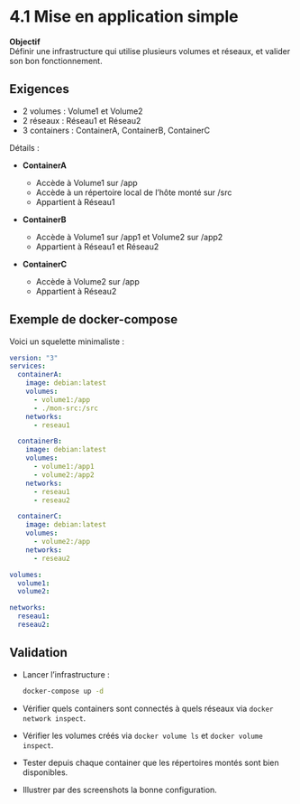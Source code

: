 # 4.1 Mise en application simple

**Objectif**  
Définir une infrastructure qui utilise plusieurs volumes et réseaux, et valider son bon fonctionnement.

## Exigences

- 2 volumes : Volume1 et Volume2
- 2 réseaux : Réseau1 et Réseau2
- 3 containers : ContainerA, ContainerB, ContainerC

Détails :

- **ContainerA**
  - Accède à Volume1 sur /app
  - Accède à un répertoire local de l’hôte monté sur /src
  - Appartient à Réseau1

- **ContainerB**
  - Accède à Volume1 sur /app1 et Volume2 sur /app2
  - Appartient à Réseau1 et Réseau2

- **ContainerC**
  - Accède à Volume2 sur /app
  - Appartient à Réseau2

## Exemple de docker-compose

Voici un squelette minimaliste :

```yaml
version: "3"
services:
  containerA:
    image: debian:latest
    volumes:
      - volume1:/app
      - ./mon-src:/src
    networks:
      - reseau1

  containerB:
    image: debian:latest
    volumes:
      - volume1:/app1
      - volume2:/app2
    networks:
      - reseau1
      - reseau2

  containerC:
    image: debian:latest
    volumes:
      - volume2:/app
    networks:
      - reseau2

volumes:
  volume1:
  volume2:

networks:
  reseau1:
  reseau2:
```

## Validation

- Lancer l’infrastructure :  

  ```bash
  docker-compose up -d
  ```

- Vérifier quels containers sont connectés à quels réseaux via `docker network inspect`.
- Vérifier les volumes créés via `docker volume ls` et `docker volume inspect`.
- Tester depuis chaque container que les répertoires montés sont bien disponibles.
- Illustrer par des screenshots la bonne configuration.
